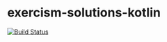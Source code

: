 # exercism-solutions-kotlin

[![Build Status](https://travis-ci.com/uzilan/exercism-solutions-kotlin.svg?branch=master)](https://travis-ci.com/uzilan/exercism-solutions-kotlin)
